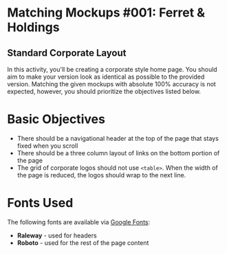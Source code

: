 # Matching Mockups #001: Ferret & Holdings

## Standard Corporate Layout

In this activity, you'll be creating a corporate style home page. You should aim to make your version look as identical as possible to the provided version. Matching the given mockups with absolute 100% accuracy is not expected, however, you should prioritize the objectives listed below.

# Basic Objectives

- There should be a navigational header at the top of the page that stays fixed when you scroll
- There should be a three column layout of links on the bottom portion of the page
- The grid of corporate logos should not use `<table>`. When the width of the page is reduced, the logos should wrap to the next line.

# Fonts Used

The following fonts are available via [Google Fonts](https://fonts.google.com/):

- **Raleway** - used for headers
- **Roboto** - used for the rest of the page content

